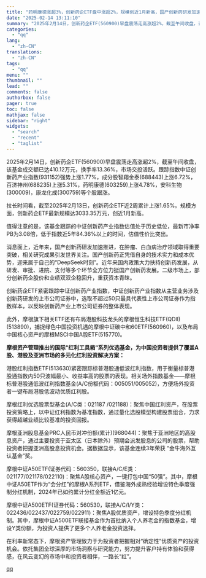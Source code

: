 ```yaml
---
title: "药明康德涨超3%，创新药企ETF盘中涨超2%，规模创近1月新高，国产创新药研发加速推进"
date: "2025-02-14 13:11:10"
summary: "2025年2月14日，创新药企ETF(560900)早盘震荡走高涨超2%，截至午间收盘，该基金成交额..."
categories:
  - "qq"
lang:
  - "zh-CN"
translations:
  - "zh-CN"
tags:
  - "qq"
menu: ""
thumbnail: ""
lead: ""
comments: false
authorbox: false
pager: true
toc: false
mathjax: false
sidebar: "right"
widgets:
  - "search"
  - "recent"
  - "taglist"
---
```


2025年2月14日，创新药企ETF(560900)早盘震荡走高涨超2%，截至午间收盘，该基金成交额已达410.12万元，换手率13.36%，市场交投活跃。跟踪指数中证创新药产业指数(931152)强势上涨1.77%，成分股智翔金泰(688443)上涨6.72%，百济神州(688235)上涨5.31%，药明康德(603259)上涨4.78%，安科生物(300009)，康龙化成(300759)等个股跟涨。

拉长时间看，截至2025年2月13日，创新药企ETF近2周累计上涨1.65%。规模方面，创新药企ETF最新规模达3033.35万元，创近1月新高。

值得注意的是，该基金跟踪的中证创新药产业指数估值处于历史低位，最新市净率PB为3.08倍，低于指数近5年84.36%以上的时间，估值性价比突出。

消息面上，近年来，国产创新药研发加速推进，在肿瘤、白血病治疗领域取得重要突破，相关研究成果引发世界关注。国产创新药正凭借自身的技术实力和成本优势，迎来属于自己的“DeepSeek时刻”。近年来国内政策大力扶持创新药发展，从研发、审批、进院、支付等多个环节全方位力挺国产创新药发展。二级市场上，部分创新药企股价和业绩双双企稳回升，重获资本青睐。

创新药企ETF紧密跟踪中证创新药产业指数，中证创新药产业指数从主营业务涉及创新药研发的上市公司证券中，选取不超过50只最具代表性上市公司证券作为指数样本，以反映创新药产业上市公司证券的整体表现。

此外，摩根旗下相关ETF还有布局港股科技龙头的摩根恒生科技ETF(QDII)(513890)，捕捉绿色中国投资机遇的摩根中证碳中和60ETF(560960)，以及布局中国核心资产的摩根MSCI中国A股ETF(515770)。

**摩根资产管理推出的国际“红利工具箱“系列优选基金，为中国投资者提供了覆盖A股、港股及亚洲市场的多元化红利投资解决方案：**

港股红利指数ETF(513630)紧密跟踪标普港股通低波红利指数，用于衡量标普港股通指数内50只波幅最小、收益率高的股票的表现。相关场外指数基金——摩根标普港股通低波红利指数基金(A/C份额代码：005051/005052)，方便场外投资者一键布局港股低波动优质红利股。

摩根红利优选股票型基金(A/C类：021187 /021188)：聚焦中国红利资产，在股票投资策略上，以中证红利指数为基准指数，通过量化选股模型构建股票组合，力求获得超越业绩比较基准的投资回报。

摩根亚洲股息基金PRC人民币对冲份额(累计)(968044)：聚焦于亚洲地区的高股息资产，通过主要投资于亚太区（日本除外）预期会派发股息的公司的股票，帮助投资者把握亚洲高股息投资机会。据数据显示，该基金连续3年荣获 “金牛海外互认基金”奖。

摩根中证A50ETF(证券代码：560350，联接A/C/E类：021177/021178/022110)：聚焦A股核心资产，一键打包中国“50强”。其中，摩根中证A50ETF作为“会分红”的摩根A系列ETF，借鉴海外成熟经验增设特色季度强制分红机制，2024年已如约累计分红金额近1亿元。

摩根中证A500ETF(证券代码：560530，联接A/C/I/Y类：022436/022437/022759/022911)：聚焦A股优质资产，增设特色季度分红机制。其中，摩根中证A500ETF联接基金作为首批纳入个人养老金的指数基金，增设Y类份额，为投资人提供了更多个人养老金投资选择。

在利率新常态下，摩根资产管理致力于为投资者把握相对“确定性”优质资产的投资机会。依托集团全球深厚的市场洞察与研究能力，努力提升客户持有体验和获得感，在风云变幻的市场中和投资者相伴，一路长“红”。

[qq](https://new.qq.com/rain/a/20250214A0483C00)
